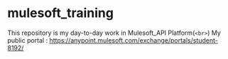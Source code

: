 # mulesoft_training

 This repository is my day-to-day work in Mulesoft_API Platform(`<br>`)
 My public portal : https://anypoint.mulesoft.com/exchange/portals/student-8192/
